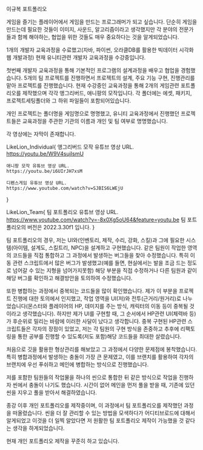 이규복 포트폴리오

게임을 즐기는 플레이어에서 게임을 만드는 프로그래머가 되고 싶습니다.
단순히 게임을 만드는데 필요한 것들이 이미지, 사운드, 알고리즘이라고 생각했지만
각 분야의 전문가들과 함께 해야하는, 협업을 위한 것들도 매우 중요하다는 것을 알게되었습니다.

1개의 개발자 교육과정을 수료했고(자바, 파이썬, 오라클DB를 활용한 빅데이터 시각화 웹 개발과정) 현재 유니티관련 개발자 교육과정을 수강중입니다.

첫번째 개발자 교육과정을 통해 기본적인 프로그램의 설계과정을 배우고 협업을 경험했습니다. 5개의 팀 프로젝트를 진행하면서 프로젝트의 설계, 주요 기능 구현, 진행관리를 맡아 프로젝트를 진행했습니다.
현재 수강중인 교육과정을 통해 2개의 게임관련 포트폴리오를 제작했으며 각각 앵그리버드, 애니팡의 모작입니다. 각 폴더에는 에셋, 패키지, 프로젝트세팅폴더와 그 하위 파일들이 포함되어있습니다.

개인 프로젝트는 폴더명을 게임명으로 명명했고, 유니티 교육과정에서 진행했던 프로젝트들은 교육과정을 주관한 기관의 이름과 개인 및 팀 여부로 명명했습니다.


각 영상에는 자막이 존재합니다.

LikeLion_Individual{
    앵그리버드 모작 유튜브 영상 URL. 
    https://youtu.be/W9V4sujIsmU

    애니팡 모작 유튜브 영상 URL.
    https://youtu.be/i6UIrJH7xsM

    디펜스게임 유튜브 영상 URL.
    https://www.youtube.com/watch?v=SJBIS6LWEjU
}

LikeLion_Team{
    팀 포트폴리오 유튜브 영상 URL.
    https://www.youtube.com/watch?v=-8x0Xg5oU64&feature=youtu.be
    팀 포트폴리오의 버전은 2022.3.30f1 입니다.
}

팀 포트폴리오의 경우, 저는 UI와(인벤토리, 제작, 수리, 강화, 스킬)과 그에 필요한 시스템(아이템, 설계도, 스킬트리, NPC)을 설계하고 구현했습니다.
같은 팀원이 작업한 영역의 코드들을 직접 통합하고 그 과정에서 발생하는 버그들을 찾아 수정했습니다. 
특히 이동 관련 스크립트에서 많은 버그가 발생했고(예를 들면, 현실에서는 발을 조금 드는 정도로 넘어갈 수 있는 지형을 넘어가지못함) 해당 부분을 직접 수정하거나
다른 팀원과 같이 해당 버그를 확인하고 해결방안을 토의하여 수정했습니다.

또한 병합하는 과정에서 중복되는 코드들을 많이 확인했습니다. 제가 이 부분을 프로젝트 진행에 대한 토의에서 인지했고,
작업 영역을 UI(저)와 전투(근거리/원거리)로 나누었습니다(몬스터와 플레이어의 HP, 데미지를 주는 방식, 캐릭터의 이동 등이 중복될 것이라고 생각했습니다).
하지만 제가 UI를 구현할 때, 그 순서에서 HP관련 UI(체력바 등)가 후순위로 밀리는 바람에 이러한 사달이 났다고 생각합니다. 
중복 구현된 HP관련 스크립트들은 각자의 장점이 있었고, 저는 각 팀원의 구현 방식을 존중하고 추후에 리팩토링을 통한 공부를 진행할 수 있도록(저도 포함)해당 코드들을 최대한 살렸습니다.

처음으로 깃을 활용한 형상관리를 해보았고 그 과정에서 다양한 문제점에 봉착했습니다.
특히 병합과정에서 발생하는 충돌이 가장 큰 문제였고, 이를 브랜치를 활용하여 각자의 브랜치에 우선 푸쉬하고 메인에 병합하는 방식으로 진행했습니다.

저를 포함한 팀원들의 작업물을 하나의 씬으로 통합한 뒤 같은 방식으로 작업을 진행하자 씬에서 충돌이 나기도 했습니다. 
시간이 없어 메인을 먼저 풀을 받을 때, 기존에 있던 씬을 지우고 풀을 받아서 해결하였습니다.

종강 이후 개인 포트폴리오를 제작중이며, 이 과정에서 팀 포트폴리오를 제작했던 과정을 떠올렸습니다.
씬을 더 잘 관리할 수 있는 방법을 모색하다가 어디티브로드에 대해서 알게되었고 이것을 더 일찍 알았다면 저 원활한 팀 포트폴리오 제작이 가능했을 것 같다는 생각을 하게되었습니다.

현재 개인 포트폴리오 제작을 꾸준히 하고 있습니다.
